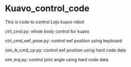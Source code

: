 # Kuavo_control_code
 This is code to control Leju kuavo robot
 
 ctrl_cmd.py: whole body control for kuavo
 
 ctrl_cmd_eef_pose.py: control eef position using keyboard
 
 sim_ik_cmd_cp.py: control eef position using hard code data
 
 sim_traj.py: control joint angle using hard code data
